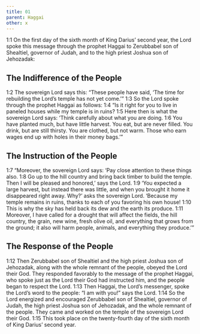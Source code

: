 ```yaml
---
title: 01
parent: Haggai
other: x
---
```


<a name="1:1">1:1</a> On the first day of the sixth month of King Darius’ second year, the Lord spoke this message through the prophet Haggai to Zerubbabel son of Shealtiel, governor of Judah, and to the high priest Joshua son of Jehozadak:

## The Indifference of the People

<a name="1:2">1:2</a> The sovereign Lord says this: “These people have said, ‘The time for rebuilding the Lord’s temple has not yet come.’” <a name="1:3">1:3</a> So the Lord spoke through the prophet Haggai as follows: <a name="1:4">1:4</a> “Is it right for you to live in paneled houses while my temple is in ruins? <a name="1:5">1:5</a> Here then is what the sovereign Lord says: ‘Think carefully about what you are doing. <a name="1:6">1:6</a> You have planted much, but have little harvest. You eat, but are never filled. You drink, but are still thirsty. You are clothed, but not warm. Those who earn wages end up with holes in their money bags.’”

## The Instruction of the People

<a name="1:7">1:7</a> “Moreover, the sovereign Lord says: ‘Pay close attention to these things also. <a name="1:8">1:8</a> Go up to the hill country and bring back timber to build the temple. Then I will be pleased and honored,’ says the Lord. <a name="1:9">1:9</a> ‘You expected a large harvest, but instead there was little, and when you brought it home it disappeared right away. Why?’ asks the sovereign Lord. ‘Because my temple remains in ruins, thanks to each of you favoring his own house! <a name="1:10">1:10</a> This is why the sky has held back its dew and the earth its produce. <a name="1:11">1:11</a> Moreover, I have called for a drought that will affect the fields, the hill country, the grain, new wine, fresh olive oil, and everything that grows from the ground; it also will harm people, animals, and everything they produce.’”

## The Response of the People

<a name="1:12">1:12</a> Then Zerubbabel son of Shealtiel and the high priest Joshua son of Jehozadak, along with the whole remnant of the people, obeyed the Lord their God. They responded favorably to the message of the prophet Haggai, who spoke just as the Lord their God had instructed him, and the people began to respect the Lord. <a name="1:13">1:13</a> Then Haggai, the Lord’s messenger, spoke the Lord’s word to the people: “I am with you!” says the Lord. <a name="1:14">1:14</a> So the Lord energized and encouraged Zerubbabel son of Shealtiel, governor of Judah, the high priest Joshua son of Jehozadak, and the whole remnant of the people. They came and worked on the temple of the sovereign Lord their God. <a name="1:15">1:15</a> This took place on the twenty-fourth day of the sixth month of King Darius’ second year.
